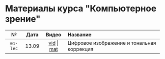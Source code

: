 # Материалы курса "Компьютерное зрение"

| № | Дата | Видео | Название |
|:-:|:-:|:-:|:--|
| `01-lec` | 13.09 | [vid](https://youtu.be/VHdVhQPmDGk) \| [mat](https://code.mipt.ru/courses-public/cv/public/-/tree/fall-2023/01-lec-intro/) | Цифровое изображение и тональная коррекция |
